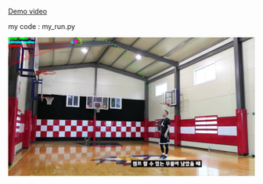 
[Demo video](https://www.youtube.com/watch?v=vCDoxPLdnzk) 

my code : my_run.py

![Fig1](./Videos/saved_0026.png)